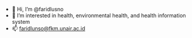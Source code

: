 - 👋 Hi, I’m @faridlusno
- 👀 I’m interested in health, environmental health, and health information system  
- 📫 faridlunso@fkm.unair.ac.id

<!---
faridlusno/faridlusno is a ✨ special ✨ repository because its `README.md` (this file) appears on your GitHub profile.
You can click the Preview link to take a look at your changes.
--->
